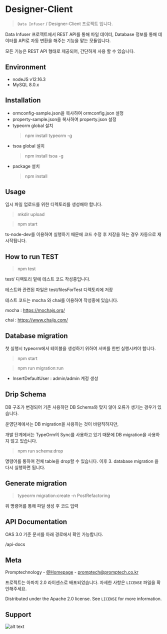 # Designer-Client
> ``Data Infuser`` / Designer-Client 프로젝트 입니다.

Data Infuser 프로젝트에서 REST API를 통해 파일 데이터, Database 정보를 통해 데이터를 API로 자동 변환을 해주는 기능을 맡는 모듈입니다.

모든 기능은 REST API 형태로 제공되어, 간단하게 사용 할 수 있습니다.

## Environment
 * nodeJS v12.16.3
 * MySQL 8.0.x

## Installation

 * ormconfig-sample.json을 복사하여 ormconfig.json 설정
 * property-sample.json을 복사하여 property.json 설정
 * typeorm global 설치
   > npm install typeorm -g
 * tsoa global 설치
   > npm install tsoa -g
 * package 설치
   > npm install

## Usage

임시 파일 업로드를 위한 디렉토리를 생성해야 합니다.

> mkdir upload

> npm start

ts-node-dev를 이용하여 실행하기 때문에 코드 수정 후 저장을 하는 경우 자동으로 재시작됩니다.

## How to run TEST

> npm test

test/ 디렉토리 밑에 테스트 코드 작성중입니다.

테스트와 관련된 파일은 test/filesForTest 디렉토리에 저장

테스트 코드는 mocha 와 chai를 이용하여 작성중에 있습니다.

mocha : https://mochajs.org/

chai : https://www.chaijs.com/

## Database migration

첫 실행시 typeorm에서 테이블을 생성하기 위하여 서버를 한번 실행시켜야 합니다.

> npm start

> npm run migration:run
- InsertDefaultUser : admin/admin 계정 생성

## Drip Schema

DB 구조가 변경되어 기존 사용하던 DB Schema와 맞지 않아 오류가 생기는 경우가 있습니다.

운영단계에서는 DB migration을 사용하는 것이 바람직하지만, 

개발 단계에서는 TypeOrm의 Sync를 사용하고 있기 때문에 DB migration을 사용하지 않고 있습니다.

> npm run schema:drop

명령어를 통하여 전체 table을 drop할 수 있습니다. 이후 3. database migration 을 다시 실행하면 됩니다.

## Generate migration

> typeorm migration:create -n PostRefactoring

위 명령어를 통해 파일 생성 후 코드 입력

## API Documentation

OAS 3.0 기준 문서를 아래 경로에서 확인 가능합니다.

/api-docs

## Meta

Promptechnology - [@Homepage](http://www.promptech.co.kr/) - [promptech@promptech.co.kr](promptech@promptech.co.kr)

프로젝트는 아파치 2.0 라이센스로 배포되었습니다. 자세한 사항은 ``LICENSE`` 파일을 확인해주세요.

Distributed under the Apache 2.0 license. See ``LICENSE`` for more information.

## Support
![alt text](http://wisepaip.org/assets/home/promptech-d8574a0910561aaea077bc759b1cf94c07baecc551f034ee9c7e830572d671de.png "Title Text")
